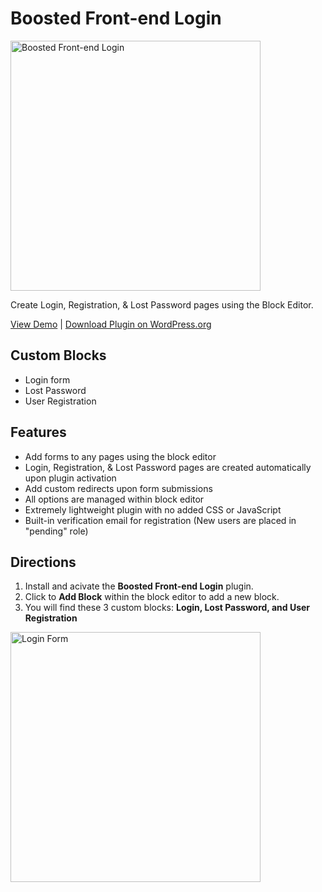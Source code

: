 # Boosted Front-end Login

<img src="http://boosted-login.progressionstudios.com/wp-content/uploads/2024/07/login-graphic.webp" alt="Boosted Front-end Login" width="400px">

Create Login, Registration, & Lost Password pages using the Block Editor.

[View Demo](https://boosted-login.progressionstudios.com/) | [Download Plugin on WordPress.org](https://wordpress.org/plugins/boosted-front-end-login/)

## Custom Blocks
- Login form
- Lost Password
- User Registration

## Features
- Add forms to any pages using the block editor
- Login, Registration, & Lost Password pages are created automatically upon plugin activation
- Add custom redirects upon form submissions
- All options are managed within block editor
- Extremely lightweight plugin with no added CSS or JavaScript
- Built-in verification email for registration (New users are placed in "pending" role)

## Directions
1. Install and acivate the **Boosted Front-end Login** plugin.
2. Click to **Add Block** within the block editor to add a new block. 
3. You will find these 3 custom blocks: **Login, Lost Password, and User Registration**

<img src="https://boosted-login.progressionstudios.com/wp-content/uploads/2024/06/blocks-cropped.webp" alt="Login Form" width="400px">